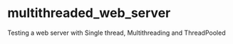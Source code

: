 # multithreaded_web_server
Testing a web server with Single thread, Multithreading and ThreadPooled
